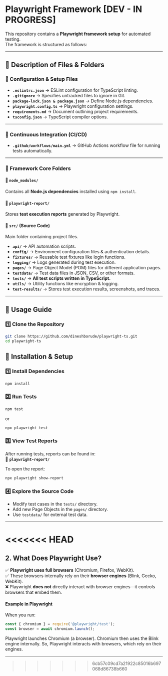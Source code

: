 # Playwright Framework [DEV - IN PROGRESS]

This repository contains a **Playwright framework setup** for automated testing.  
The framework is structured as follows:


---

## **📜 Description of Files & Folders**
### **🔹 Configuration & Setup Files**
- **`.eslintrc.json`** → ESLint configuration for TypeScript linting.
- **`.gitignore`** → Specifies untracked files to ignore in Git.
- **`package-lock.json & package.json`** → Define Node.js dependencies.
- **`playwright.config.ts`** → Playwright configuration settings.
- **`requirements.md`** → Document outlining project requirements.
- **`tsconfig.json`** → TypeScript compiler options.

---

### **🔹 Continuous Integration (CI/CD)**
- **`.github/workflows/main.yml`** → GitHub Actions workflow file for running tests automatically.

---

### **🔹 Framework Core Folders**
#### **📁 `node_modules/`**
Contains all **Node.js dependencies** installed using `npm install`.

#### **📁 `playwright-report/`**
Stores **test execution reports** generated by Playwright.

#### **📁 `src/` (Source Code)**
Main folder containing project files.

- **`api/`** → API automation scripts.
- **`config/`** → Environment configuration files & authentication details.
- **`fixtures/`** → Reusable test fixtures like login functions.
- **`logging/`** → Logs generated during test execution.
- **`pages/`** → Page Object Model (POM) files for different application pages.
- **`testdata/`** → Test data files in JSON, CSV, or other formats.
- **`tests/`** → **All test scripts written in TypeScript.**
- **`utils/`** → Utility functions like encryption & logging.
- **`test-results/`** → Stores test execution results, screenshots, and traces.

---

## **🚀 Usage Guide**
### **1️⃣ Clone the Repository**
```sh
git clone https://github.com/dineshborude/playwright-ts.git
cd playwright-ts
```


## **🚀 Installation & Setup**

### **1️⃣ Install Dependencies**
```sh
npm install
```

### **2️⃣ Run Tests**
```sh
npm test
```
or
```sh
npx playwright test
```

### **3️⃣ View Test Reports**
After running tests, reports can be found in:  
📁 **`playwright-report/`**  

To open the report:
```sh
npx playwright show-report
```

### **4️⃣ Explore the Source Code**
- Modify test cases in the `tests/` directory.
- Add new Page Objects in the `pages/` directory.
- Use `testdata/` for external test data.


---
<<<<<<< HEAD
=======

## 2. What Does Playwright Use?  
✅ **Playwright uses full browsers** (Chromium, Firefox, WebKit).  
✅ These browsers internally rely on their **browser engines** (Blink, Gecko, WebKit).  
❌ Playwright **does not** directly interact with browser engines—it controls browsers that embed them.  


#### Example in Playwright

When you run:  

```js
const { chromium } = require('@playwright/test');
const browser = await chromium.launch();
```
Playwright launches Chromium (a browser).
Chromium then uses the Blink engine internally.
So, Playwright interacts with browsers, which rely on their engines.

---
>>>>>>> 6cb57c09cd7a21922c85016b697068d86738b660
